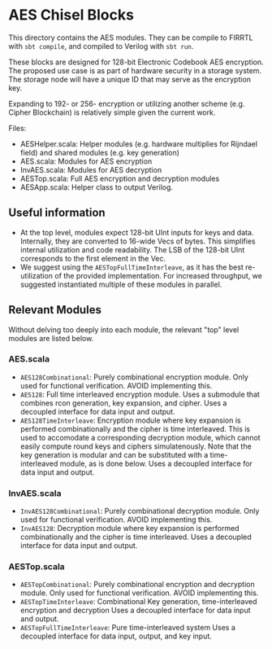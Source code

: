 # AES Chisel Blocks

This directory contains the AES modules. They can be compile to FIRRTL with `sbt compile`, and compiled to Verilog with
`sbt run`.

These blocks are designed for 128-bit Electronic Codebook AES encryption. The proposed use case is
as part of hardware security in a storage system. The storage node will have a unique ID that may serve as
the encryption key.

Expanding to 192- or 256- encryption or utilizing another scheme (e.g. Cipher Blockchain) is relatively simple
given the current work.

Files:
- AESHelper.scala: Helper modules (e.g. hardware multiplies for Rijndael field) and shared modules (e.g. key generation)
- AES.scala: Modules for AES encryption
- InvAES.scala: Modules for AES decryption
- AESTop.scala: Full AES encryption and decryption modules
- AESApp.scala: Helper class to output Verilog.


## Useful information
- At the top level, modules expect 128-bit UInt inputs for keys and data. Internally, they are
converted to 16-wide Vecs of bytes. This simplifies internal utilization and code readability. The LSB
of the 128-bit UInt corresponds to the first element in the Vec.
- We suggest using the `AESTopFullTimeInterleave`, as it has the best re-utilization of the provided implementation.
For increased throughput, we suggested instantiated multiple of these modules in parallel.


## Relevant Modules
Without delving too deeply into each module, the relevant "top" level modules are listed below.

### AES.scala
- `AES128Combinational`: Purely combinational encryption module. Only used for functional verification. AVOID implementing this.
- `AES128`: Full time interleaved encryption module. Uses a submodule that combines rcon generation, key expansion, and cipher.
            Uses a decoupled interface for data input and output.
- `AES128TimeInterleave`: Encryption module where key expansion is performed combinationally and the cipher is time interleaved. This is used to
                accomodate a corresponding decryption module, which cannot easily compute round keys and ciphers simulatenously. Note that the
                key generation is modular and can be substituted with a time-interleaved module, as is done below.
                Uses a decoupled interface for data input and output.

### InvAES.scala
- `InvAES128Combinational`: Purely combinational decryption module. Only used for functional verification. AVOID implementing this.
- `InvAES128`: Decryption module where key expansion is performed combinationally and the cipher is time interleaved.
        Uses a decoupled interface for data input and output.

### AESTop.scala
- `AESTopCombinational`: Purely combinational encryption and decryption module.
        Only used for functional verification. AVOID implementing this.
- `AESTopTimeInterleave`: Combinational Key generation, time-interleaved encryption and decryption
        Uses a decoupled interface for data input and output.
- `AESTopFullTimeInterleave`: Pure time-interleaved system
        Uses a decoupled interface for data input, output, and key input.
